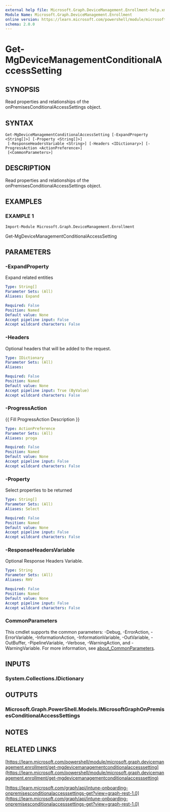 ```yaml
---
external help file: Microsoft.Graph.DeviceManagement.Enrollment-help.xml
Module Name: Microsoft.Graph.DeviceManagement.Enrollment
online version: https://learn.microsoft.com/powershell/module/microsoft.graph.devicemanagement.enrollment/get-mgdevicemanagementconditionalaccesssetting
schema: 2.0.0
---
```


# Get-MgDeviceManagementConditionalAccessSetting

## SYNOPSIS
Read properties and relationships of the onPremisesConditionalAccessSettings object.

## SYNTAX

```
Get-MgDeviceManagementConditionalAccessSetting [-ExpandProperty <String[]>] [-Property <String[]>]
 [-ResponseHeadersVariable <String>] [-Headers <IDictionary>] [-ProgressAction <ActionPreference>]
 [<CommonParameters>]
```

## DESCRIPTION
Read properties and relationships of the onPremisesConditionalAccessSettings object.

## EXAMPLES

### EXAMPLE 1
```
Import-Module Microsoft.Graph.DeviceManagement.Enrollment
```

Get-MgDeviceManagementConditionalAccessSetting

## PARAMETERS

### -ExpandProperty
Expand related entities

```yaml
Type: String[]
Parameter Sets: (All)
Aliases: Expand

Required: False
Position: Named
Default value: None
Accept pipeline input: False
Accept wildcard characters: False
```

### -Headers
Optional headers that will be added to the request.

```yaml
Type: IDictionary
Parameter Sets: (All)
Aliases:

Required: False
Position: Named
Default value: None
Accept pipeline input: True (ByValue)
Accept wildcard characters: False
```

### -ProgressAction
{{ Fill ProgressAction Description }}

```yaml
Type: ActionPreference
Parameter Sets: (All)
Aliases: proga

Required: False
Position: Named
Default value: None
Accept pipeline input: False
Accept wildcard characters: False
```

### -Property
Select properties to be returned

```yaml
Type: String[]
Parameter Sets: (All)
Aliases: Select

Required: False
Position: Named
Default value: None
Accept pipeline input: False
Accept wildcard characters: False
```

### -ResponseHeadersVariable
Optional Response Headers Variable.

```yaml
Type: String
Parameter Sets: (All)
Aliases: RHV

Required: False
Position: Named
Default value: None
Accept pipeline input: False
Accept wildcard characters: False
```

### CommonParameters
This cmdlet supports the common parameters: -Debug, -ErrorAction, -ErrorVariable, -InformationAction, -InformationVariable, -OutVariable, -OutBuffer, -PipelineVariable, -Verbose, -WarningAction, and -WarningVariable. For more information, see [about_CommonParameters](http://go.microsoft.com/fwlink/?LinkID=113216).

## INPUTS

### System.Collections.IDictionary
## OUTPUTS

### Microsoft.Graph.PowerShell.Models.IMicrosoftGraphOnPremisesConditionalAccessSettings
## NOTES

## RELATED LINKS

[https://learn.microsoft.com/powershell/module/microsoft.graph.devicemanagement.enrollment/get-mgdevicemanagementconditionalaccesssetting](https://learn.microsoft.com/powershell/module/microsoft.graph.devicemanagement.enrollment/get-mgdevicemanagementconditionalaccesssetting)

[https://learn.microsoft.com/graph/api/intune-onboarding-onpremisesconditionalaccesssettings-get?view=graph-rest-1.0](https://learn.microsoft.com/graph/api/intune-onboarding-onpremisesconditionalaccesssettings-get?view=graph-rest-1.0)























